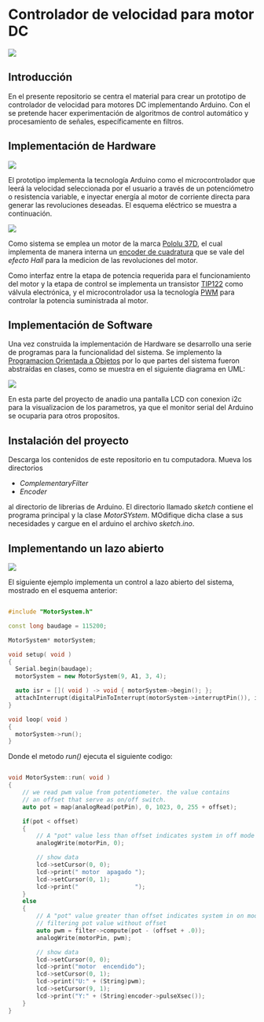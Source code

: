 # Controlador de velocidad para motor DC

![](https://github.com/NinoRataDeCMasMas/Controlador-de-velocidad-para-motor-DC/blob/master/schematics/prototype.jpg)

## Introducción
En el presente repositorio se centra el material para crear un prototipo de controlador de velocidad para motores DC implementando Arduino. Con el se pretende hacer experimentación de algoritmos de control automático y procesamiento de señales, específicamente en filtros.

## Implementación de Hardware

![](https://github.com/NinoRataDeCMasMas/Controlador-de-velocidad-para-motor-DC/blob/master/schematics/schematic.png)

El prototipo implementa la tecnología Arduino como el microcontrolador que leerá la velocidad seleccionada por el usuario a través de un potenciómetro o resistencia variable, e inyectar energía al motor de corriente directa para generar las revoluciones deseadas. El esquema eléctrico se muestra a continuación.

![](https://github.com/NinoRataDeCMasMas/Controlador-de-velocidad-para-motor-DC/blob/master/schematics/diagram.png)

Como sistema se emplea un motor de la marca [Pololu 37D](https://www.pololu.com/category/116/37d-mm-metal-gearmotors), el cual implementa de manera interna un [encoder de cuadratura](https://www.puntoflotante.net/FUNCIONAMIENTO-ENCODER-CUADRATURA-EFECTO-HALL.htm) que se vale del _efecto Hall_ para la medicion de las revoluciones del motor.

Como interfaz entre la etapa de potencia requerida para el funcionamiento del motor y la etapa de control se implementa un transistor [TIP122](https://www.onsemi.com/pub/Collateral/TIP120-D.PDF) como válvula electrónica, y el microcontrolador usa la tecnología [PWM](https://es.wikipedia.org/wiki/Modulaci%C3%B3n_por_ancho_de_pulsos) para controlar la potencia suministrada al motor.

## Implementación de Software

Una vez construida la implementación de Hardware se desarrollo una serie de programas para la funcionalidad del sistema. Se implemento la [Programacion Orientada a Objetos](https://es.wikipedia.org/wiki/Programaci%C3%B3n_orientada_a_objetos) por lo que partes del sistema fueron abstraídas en clases, como se muestra en el siguiente diagrama en UML:

![](https://github.com/NinoRataDeCMasMas/Controlador-de-velocidad-para-motor-DC/blob/master/schematics/motorSystemClass.png)

En esta parte del proyecto de anadio una pantalla LCD con conexion i2c para la visualizacion de los parametros, ya que el monitor serial del Arduino se ocuparia para otros propositos.

## Instalación del proyecto
Descarga los contenidos de este repositorio en tu computadora. Mueva los directorios
 * _ComplementaryFilter_
 * _Encoder_

al directorio de librerias de Arduino. El directorio llamado _sketch_ contiene el programa principal y la clase _MotorSYstem_. MOdifique dicha clase a sus necesidades y cargue en el arduino el archivo _sketch.ino_. 

## Implementando un lazo abierto

![](https://github.com/NinoRataDeCMasMas/Controlador-de-velocidad-para-motor-DC/blob/master/schematics/system.png)

El siguiente ejemplo implementa un control a lazo abierto del sistema, mostrado en el esquema anterior:

```C++

#include "MotorSystem.h"

const long baudage = 115200;

MotorSystem* motorSystem;

void setup( void )
{
  Serial.begin(baudage);
  motorSystem = new MotorSystem(9, A1, 3, 4);

  auto isr = []( void ) -> void { motorSystem->begin(); };
  attachInterrupt(digitalPinToInterrupt(motorSystem->interruptPin()), isr, CHANGE);
}

void loop( void )
{
  motorSystem->run();
}
```
Donde el metodo _run()_ ejecuta el siguiente codigo:

```C++

void MotorSystem::run( void )
{
	// we read pwm value from potentiometer. the value contains
	// an offset that serve as on/off switch.
	auto pot = map(analogRead(potPin), 0, 1023, 0, 255 + offset);

	if(pot < offset)
	{
		// A "pot" value less than offset indicates system in off mode
		analogWrite(motorPin, 0);

		// show data
		lcd->setCursor(0, 0);
		lcd->print(" motor  apagado ");
		lcd->setCursor(0, 1);
		lcd->print("                ");     
	}
	else
	{
		// A "pot" value greater than offset indicates system in on mode.
		// filtering pot value without offset    
		auto pwm = filter->compute(pot - (offset + .0));  
		analogWrite(motorPin, pwm);

		// show data
		lcd->setCursor(0, 0);
		lcd->print("motor  encendido");  
		lcd->setCursor(0, 1);
		lcd->print("U:" + (String)pwm);
		lcd->setCursor(9, 1);
		lcd->print("Y:" + (String)encoder->pulseXsec());    
	}
}

